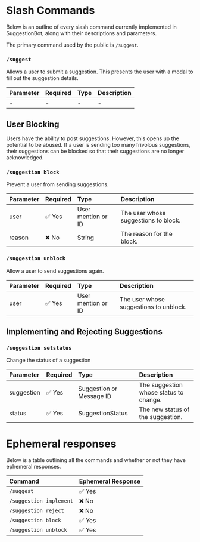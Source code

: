 # Slash Commands

Below is an outline of every slash command currently implemented in SuggestionBot, along with their descriptions and
parameters.

The primary command used by the public is `/suggest`.

### `/suggest`

Allows a user to submit a suggestion. This presents the user with a modal to fill out the suggestion details.

| Parameter | Required | Type | Description |
|:----------|:---------|:-----|:------------|
| -         | -        | -    | -           |

## User Blocking

Users have the ability to post suggestions. However, this opens up the potential to be abused. If a user is
sending too many frivolous suggestions, their suggestions can be blocked so that their suggestions are no longer
acknowledged.

### `/suggestion block`

Prevent a user from sending suggestions.

| Parameter | Required | Type               | Description                          |
|:----------|:---------|:-------------------|:-------------------------------------|
| user      | ✅ Yes    | User mention or ID | The user whose suggestions to block. |
| reason    | ❌ No     | String             | The reason for the block.            |

### `/suggestion unblock`

Allow a user to send suggestions again.

| Parameter | Required | Type               | Description                            |
|:----------|:---------|:-------------------|:---------------------------------------|
| user      | ✅ Yes    | User mention or ID | The user whose suggestions to unblock. |

## Implementing and Rejecting Suggestions

### `/suggestion setstatus`

Change the status of a suggestion

| Parameter  | Required | Type                     | Description                            |
|:-----------|:---------|:-------------------------|:---------------------------------------|
| suggestion | ✅ Yes    | Suggestion or Message ID | The suggestion whose status to change. |
| status     | ✅ Yes    | SuggestionStatus         | The new status of the suggestion.      |

# Ephemeral responses

Below is a table outlining all the commands and whether or not they have ephemeral responses.

| Command                 | Ephemeral Response |
|:------------------------|:-------------------|
| `/suggest`              | ✅ Yes              |
| `/suggestion implement` | ❌ No               |
| `/suggestion reject`    | ❌ No               |
| `/suggestion block`     | ✅ Yes              |
| `/suggestion unblock`   | ✅ Yes              |
